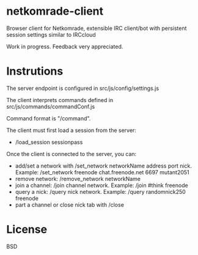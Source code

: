# netkomrade-client
Browser client for Netkomrade, extensible IRC client/bot with persistent session settings similar to IRCcloud

Work in progress. Feedback very appreciated.

# Instrutions
The server endpoint is configured in src/js/config/settings.js

The client interprets commands defined in src/js/commands/commandConf.js

Command format is "/command".

The client must first load a session from the server: 

- /load_session sessionpass

Once the client is connected to the server, you can:
- add/set a network with /set_network networkName address port nick. Example: /set_network freenode chat.freenode.net 6697 mutant2051
- remove network: /remove_network networkName
- join a channel: /join channel network. Example: /join #think freenode
- query a nick: /query nick network. Example: /query randomnick250 freenode
- part a channel or close nick tab with /close

# License
BSD
